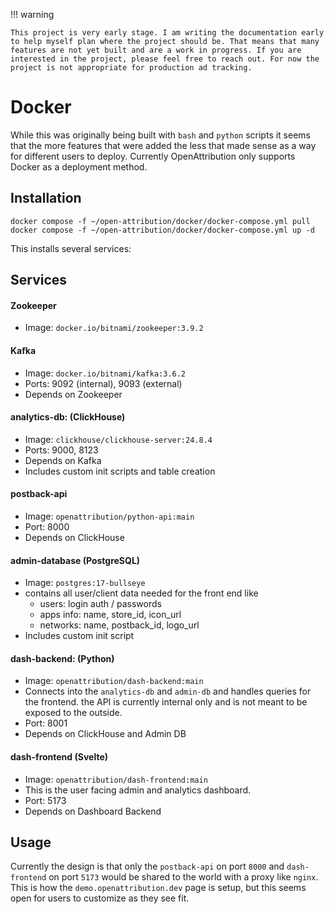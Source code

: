 
!!! warning

    This project is very early stage. I am writing the documentation early to help myself plan where the project should be. That means that many features are not yet built and are a work in progress. If you are interested in the project, please feel free to reach out. For now the project is not appropriate for production ad tracking.



# Docker

While this was originally being built with `bash` and `python` scripts it seems that the more features that were added the less that made sense as a way for different users to deploy. Currently OpenAttribution only supports Docker as a deployment method.


## Installation

```
docker compose -f ~/open-attribution/docker/docker-compose.yml pull
docker compose -f ~/open-attribution/docker/docker-compose.yml up -d
```


This installs several services:

## Services

#### Zookeeper
- Image: `docker.io/bitnami/zookeeper:3.9.2`

#### Kafka
- Image: `docker.io/bitnami/kafka:3.6.2`
- Ports: 9092 (internal), 9093 (external)
- Depends on Zookeeper

#### analytics-db: (ClickHouse)
- Image: `clickhouse/clickhouse-server:24.8.4`
- Ports: 9000, 8123
- Depends on Kafka
- Includes custom init scripts and table creation

#### postback-api
- Image: `openattribution/python-api:main`
- Port: 8000
- Depends on ClickHouse

#### admin-database (PostgreSQL)
- Image: `postgres:17-bullseye`
- contains all user/client data needed for the front end like
	- users: login auth / passwords
	- apps info: name, store_id, icon_url
	- networks: name, postback_id, logo_url
- Includes custom init script

#### dash-backend: (Python)
- Image: `openattribution/dash-backend:main`
- Connects into the `analytics-db` and `admin-db` and handles queries for the frontend. the API is currently internal only and is not meant to be exposed to the outside.
- Port: 8001
- Depends on ClickHouse and Admin DB

#### dash-frontend (Svelte)
- Image: `openattribution/dash-frontend:main`
- This is the user facing admin and analytics dashboard.
- Port: 5173
- Depends on Dashboard Backend


## Usage

Currently the design is that only the `postback-api` on port `8000` and `dash-frontend` on port `5173` would be shared to the world with a proxy like `nginx`. This is how the `demo.openattribution.dev` page is setup, but this seems open for users to customize as they see fit.

 